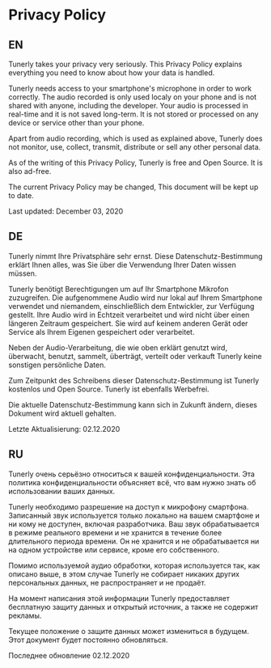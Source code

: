 # Privacy Policy

## EN
Tunerly takes your privacy very seriously. This Privacy Policy explains everything you need
to know about how your data is handled.

Tunerly needs access to your smartphone's microphone in order to work correctly.
The audio recorded is only used localy on your phone and is not shared with anyone,
including the developer. Your audio is processed in real-time and it is not saved long-term.
It is not stored or processed on any device or service other than your phone.

Apart from audio recording, which is used as explained above, Tunerly does not monitor,
use, collect, transmit, distribute or sell any other personal data.

As of the writing of this Privacy Policy, Tunerly is free and Open Source. It is also ad-free.

The current Privacy Policy may be changed, This document will be kept up to date.

Last updated: December 03, 2020

## DE

Tunerly nimmt Ihre Privatsphäre sehr ernst. Diese Datenschutz-Bestimmung erklärt Ihnen
alles, was Sie über die Verwendung Ihrer Daten wissen müssen.

Tunerly benötigt Berechtigungen um auf Ihr Smartphone Mikrofon zuzugreifen.
Die aufgenommene Audio wird nur lokal auf Ihrem Smartphone verwendet und
niemandem, einschließlich dem Entwickler, zur Verfügung gestellt. Ihre Audio wird in
Echtzeit verarbeitet und wird nicht über einen längeren Zeitraum gespeichert.
Sie wird auf keinem anderen Gerät oder Service als Ihrem Eigenen gespeichert
oder verarbeitet.

Neben der Audio-Verarbeitung, die wie oben erklärt genutzt wird, überwacht, benutzt,
sammelt, überträgt, verteilt oder verkauft Tunerly keine sonstigen persönliche Daten.

Zum Zeitpunkt des Schreibens dieser Datenschutz-Bestimmung ist Tunerly kostenlos
und Open Source. Tunerly ist ebenfalls Werbefrei.

Die aktuelle Datenschutz-Bestimmung kann sich in Zukunft ändern, dieses Dokument
wird aktuell gehalten.

Letzte Aktualisierung: 02.12.2020

## RU

Tunerly очень серьёзно относиться к вашей конфиденциальности. Эта политика
конфиденциальности объясняет всё, что вам нужно знать об использовании ваших
данных.

Tunerly необходимо разрешение на доступ к микрофону смартфона.
Записанный звук используется только локально на вашем смартфоне и ни кому не
доступен, включая разработчика. Ваш звук обрабатывается в режиме реального
времени и не хранится в течение более длительного периода времени. Он не
хранится и не обрабатывается ни на одном устройстве или сервисе, кроме его
собственного.

Помимо используемой аудио обработки, которая используется так,
как описано выше, в этом случае Tunerly не собирает никаких других персональных данных,
не распространяет и не продаёт.

На момент написания этой информации Tunerly предоставляет бесплатную защиту
данных и открытый источник, а также не содержит рекламы.

Текущее положение о защите данных может измениться в
будущем. Этот документ будет постоянно обновляться.

Последнее обновление 02.12.2020
